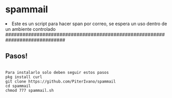 # spammail
<li>Este es un script para hacer span por correo, se espera un uso dentro de un ambiente controlado</li>
#############################################################################
<h2>Pasos!</h2>
<pre><code>
Para instalarlo solo deben seguir estos pasos
pkg install curl
git clone https://github.com/PiterIvano/spammail
cd spammail
chmod 777 spammail.sh
</code></pre>

